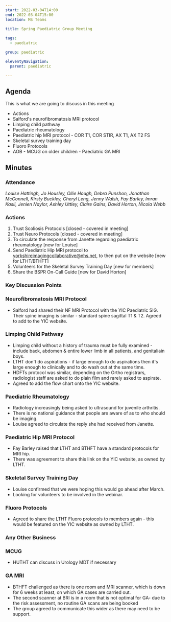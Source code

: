 ```yaml
---
start: 2022-03-04T14:00
end: 2022-03-04T15:00
location: MS Teams
 
title: Spring Paediatric Group Meeting

tags:
  - paediatric

group: paediatric

eleventyNavigation:
  parent: paediatric

---
```


## Agenda

This is what we are going to discuss in this meeting

* Actions
* Salford's neurofibromatosis MRI protocol 
* Limping child pathway 
* Paediatric rheumatology 
* Paediatric hip MRI protocol - COR T1, COR STIR, AX T1, AX T2 FS
* Skeletal survey training day 
* Fluoro Protocols
* AOB - MCUG on older children
      - Paediatric GA MRI


## Minutes

### Attendance
_Louise Hattingh, Jo Housley, Ollie Hough, Debra Punshon, Jonathan McConnell, Kirsty Buckley, Cheryl Leng, Jenny Walsh, Fay Barley, Imran Kasli, Jenien Naylor, Ashley Uttley, Claire Gains, David Horton, Nicola Webb_
    
### Actions
1. Trust Scoliosis Protocols [closed - covered in meeting]
2. Trust Neuro Protocols [closed - covered in meeting]
3. To circulate the response from Janette regarding paediatric rheumatology [new for Louise]
4. Send Paediatric Hip MRI protocol to yorkshireimagingcollaborative@nhs.net, to then put on the website [new for LTHT/BTHFT]
5. Volunteers for the Skeletal Survey Training Day [new for members]
6. Share the BSPR On-Call Guide [new for David Horton]

### Key Discussion Points
### Neurofibromatosis MRI Protocol 
* Salford had shared their NF MRI Protocol with the YIC Paediatric SIG. Their spine imaging is similar - standard spine sagittal T1 & T2. Agreed to add to the YIC website.
### Limping Child Pathway
* Limping child without a history of trauma must be fully examined - include back, abdomen & entire lower limb in all patients, and genitaliain boys.
* LTHT don't do aspirations - if large enough to do aspirations then it's large enough to clinically and to do wash out at the same time.
* HDFTs protocol was similar, depending on the Ortho registrars, radiologist staff are asked to do plain film and rarely asked to aspirate.
* Agreed to add the flow chart onto the YIC website.
### Paediatric Rheumatology
* Radiology increasingly being asked to ultrasound for juvenile arthritis. 
* There is no national guidance that people are aware of as to who should be imaging.
* Louise agreed to circulate the reply she had received from Janette. 
### Paediatric Hip MRI Protocol
* Fay Barley raised that LTHT and BTHFT have a standard protocols for MRI hip.
* There was agreement to share this link on the YIC website, as owned by LTHT.
### Skeletal Survey Training Day
* Louise confirmed that we were hoping this would go ahead after March.
* Looking for volunteers to be involved in the webinar.
### Fluoro Protocols
* Agreed to share the LTHT Fluoro protocols to members again - this would be featured on the YIC website as owned by LTHT.
### Any Other Business
### MCUG
* HUTHT can discuss in Urology MDT if necessary
### GA MRI
* BTHFT challenged as there is one room and MRI scanner, which is down for 6 weeks at least, on which GA cases are carried out.
* The second scanner at BRI is in a room that is not optimal for GA- due to the risk assessment, no routine GA scans are being booked
* The group agreed to communicate this wider as there may need to be support.

 


